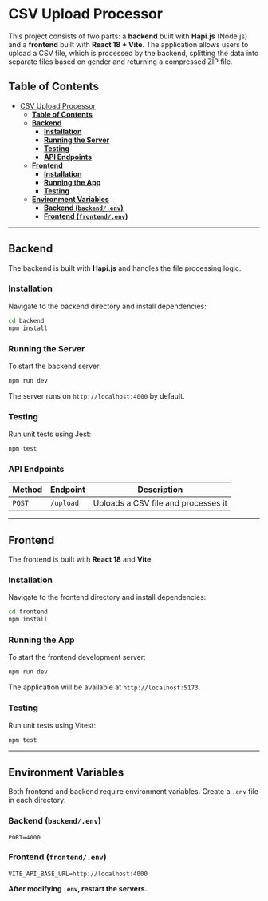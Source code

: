 # CSV Upload Processor

This project consists of two parts: a **backend** built with **Hapi.js** (Node.js) and a **frontend** built with **React 18 + Vite**. The application allows users to upload a CSV file, which is processed by the backend, splitting the data into separate files based on gender and returning a compressed ZIP file.

## **Table of Contents**

- [CSV Upload Processor](#csv-upload-processor)
  - [**Table of Contents**](#table-of-contents)
  - [**Backend**](#backend)
    - [**Installation**](#installation)
    - [**Running the Server**](#running-the-server)
    - [**Testing**](#testing)
    - [**API Endpoints**](#api-endpoints)
  - [**Frontend**](#frontend)
    - [**Installation**](#installation-1)
    - [**Running the App**](#running-the-app)
    - [**Testing**](#testing-1)
  - [**Environment Variables**](#environment-variables)
    - [**Backend (`backend/.env`)**](#backend-backendenv)
    - [**Frontend (`frontend/.env`)**](#frontend-frontendenv)

---

## **Backend**

The backend is built with **Hapi.js** and handles the file processing logic.

### **Installation**

Navigate to the backend directory and install dependencies:

```sh
cd backend
npm install
```

### **Running the Server**

To start the backend server:

```sh
npm run dev
```

The server runs on `http://localhost:4000` by default.

### **Testing**

Run unit tests using Jest:

```sh
npm test
```

### **API Endpoints**

| Method | Endpoint  | Description                         |
| ------ | --------- | ----------------------------------- |
| `POST` | `/upload` | Uploads a CSV file and processes it |

---

## **Frontend**

The frontend is built with **React 18** and **Vite**.

### **Installation**

Navigate to the frontend directory and install dependencies:

```sh
cd frontend
npm install
```

### **Running the App**

To start the frontend development server:

```sh
npm run dev
```

The application will be available at `http://localhost:5173`.

### **Testing**

Run unit tests using Vitest:

```sh
npm test
```

---

## **Environment Variables**

Both frontend and backend require environment variables. Create a `.env` file in each directory:

### **Backend (`backend/.env`)**

```env
PORT=4000
```

### **Frontend (`frontend/.env`)**

```env
VITE_API_BASE_URL=http://localhost:4000
```

**After modifying `.env`, restart the servers.**

